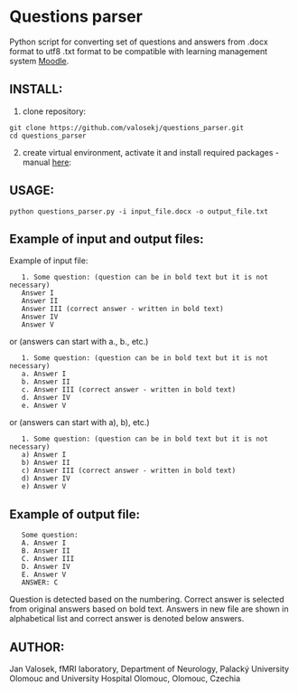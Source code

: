 # Questions parser
Python script for converting set of questions and answers from .docx format to utf8 .txt format to be compatible with learning management system [Moodle](https://en.wikipedia.org/wiki/Moodle).

## INSTALL:
1. clone repository:

```console
git clone https://github.com/valosekj/questions_parser.git
cd questions_parser
```

2. create virtual environment, activate it and install required packages - manual [here](https://gist.github.com/valosekj/8052b227bd3f439a615a33804beaf37f#venv-enviroment):

## USAGE:

```console
python questions_parser.py -i input_file.docx -o output_file.txt
```

## Example of input and output files:
Example of input file:
    
       1. Some question: (question can be in bold text but it is not necessary)
       Answer I
       Answer II
       Answer III (correct answer - written in bold text)
       Answer IV
       Answer V
or (answers can start with a., b., etc.)
       
       1. Some question: (question can be in bold text but it is not necessary)
       a. Answer I
       b. Answer II
       c. Answer III (correct answer - written in bold text)
       d. Answer IV
       e. Answer V
 or (answers can start with a), b), etc.)
   
       1. Some question: (question can be in bold text but it is not necessary)
       a) Answer I
       b) Answer II
       c) Answer III (correct answer - written in bold text)
       d) Answer IV
       e) Answer V

 
## Example of output file:
 
       Some question:
       A. Answer I
       B. Answer II
       C. Answer III
       D. Answer IV
       E. Answer V
       ANSWER: C
       
Question is detected based on the numbering. Correct answer is selected from original answers based on bold text.
Answers in new file are shown in alphabetical list and correct answer is denoted below answers.

## AUTHOR:
Jan Valosek, fMRI laboratory, Department of Neurology, Palacký University Olomouc and University Hospital Olomouc, Olomouc, Czechia
